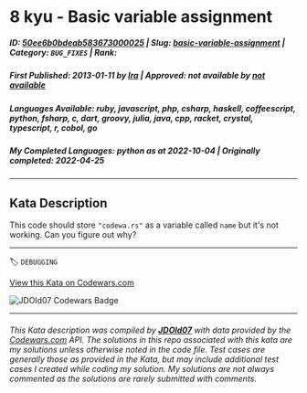 # 8 kyu - Basic variable assignment

##### **ID**: [50ee6b0bdeab583673000025](https://www.codewars.com/kata/50ee6b0bdeab583673000025) | **Slug**: [basic-variable-assignment](https://www.codewars.com/kata/50ee6b0bdeab583673000025) | **Category**: `BUG_FIXES` | **Rank**: <span style="color:white">8 kyu</span>

##### **First Published**: 2013-01-11 ***by*** [Ira](https://www.codewars.com/users/Ira) | **Approved**: *not available* ***by*** [*not available*](*https://www.codewars.com*)

##### **Languages Available**: ruby, javascript, php, csharp, haskell, coffeescript, python, fsharp, c, dart, groovy, julia, java, cpp, racket, crystal, typescript, r, cobol, go

##### **My Completed Languages**: python ***as at*** 2022-10-04 | **Originally completed**: 2022-04-25

---

## Kata Description


This code should store `"codewa.rs"` as a variable called `name` but it's not working. Can you figure out why?

---


🏷 `DEBUGGING`


[View this Kata on Codewars.com](https://www.codewars.com/kata/50ee6b0bdeab583673000025)

![](https://www.codewars.com/users/jdold07/badges/large "JDOld07 Codewars Badge")

---

###### *This Kata description was compiled by [**JDOld07**](https://tpstech.dev) with data provided by the [Codewars.com](https://www.codewars.com) API.  The solutions in this repo associated with this kata are my solutions unless otherwise noted in the code file.  Test cases are generally those as provided in the Kata, but may include additional test cases I created while coding my solution.  My solutions are not always commented as the solutions are rarely submitted with comments.*
